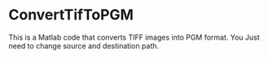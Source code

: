 # ConvertTifToPGM
This is a Matlab code that converts TIFF images into PGM format. You Just need to change source and destination path.
